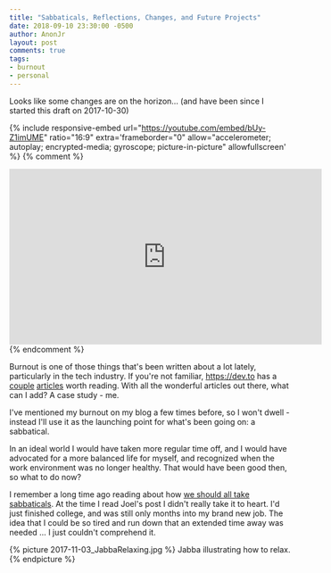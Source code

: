 ```yaml
---
title: "Sabbaticals, Reflections, Changes, and Future Projects"
date: 2018-09-10 23:30:00 -0500
author: AnonJr
layout: post
comments: true
tags:
- burnout
- personal
---
```


Looks like some changes are on the horizon&hellip; (and have been since I started this draft on 2017-10-30)

{% include responsive-embed url="https://youtube.com/embed/bUy-Z1imUME" ratio="16:9" extra='frameborder="0" allow="accelerometer; autoplay; encrypted-media; gyroscope; picture-in-picture" allowfullscreen' %}
{% comment %}
<iframe width="560" height="315" src="https://youtube.com/embed/bUy-Z1imUME" frameborder="0" allow="accelerometer; autoplay; encrypted-media; gyroscope; picture-in-picture" allowfullscreen></iframe>
{% endcomment %}

Burnout is one of those things that's been written about a lot lately, particularly in the tech industry. If you're not familiar, https://dev.to has a [couple][5] [articles][4] worth reading. With all the wonderful articles out there, what can I add? A case study - me.

I've mentioned my burnout on my blog a few times before, so I won't dwell - instead I'll use it as the launching point for what's been going on: a sabbatical.

In an ideal world I would have taken more regular time off, and I would have advocated for a more balanced life for myself, and recognized when the work environment was no longer healthy. That would have been good then, so what to do now?

I remember a long time ago reading about how [we should all take sabbaticals][1]. At the time I read Joel's post I didn't really take it to heart. I'd just finished college, and was still only months into my brand new job. The idea that I could be so tired and run down that an extended time away was needed &hellip; I just couldn't comprehend it.



{% picture 2017-11-03_JabbaRelaxing.jpg %}
Jabba illustrating how to relax.
{% endpicture %}

[1]: https://www.joelonsoftware.com/2000/03/18/more-on-sabbaticals/
[2]: https://www.popehat.com/2015/05/21/happy-to-be-here/
[3]: http://thebloggess.com/furiously-happy/
[4]: https://dev.to/wolfemurray/burnout-8hk
[5]: https://dev.to/mary_grace/burnout-what-happens-when-you-take-on-too-much-74d